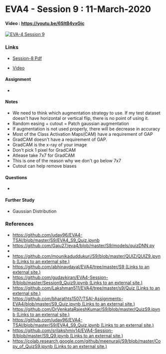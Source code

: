 # EVA4 - Session 9 : 11-March-2020

#### Video  : https://youtu.be/6SltB4vxGic

[![EVA-4 Session 9](http://img.youtube.com/vi/6SltB4vxGic/0.jpg)](https://youtu.be/6SltB4vxGic)

### Links

- [Session-8 Pdf](S9.pdf)

- [Video](https://youtu.be/6SltB4vxGic)

#### Assignment

- 

#### Notes

- We need to think which augmentation strategy to use. If my test dataset doesn't have horizontal or vertical flip, there is no point of using it.
- Random easing + cutout = Patch gaussian augmentation
- If augmentation is not used properly, there will be decrease in accuracy
- Most of the Class Activation Maps(CAM) have a requirement of GAP
- GradCAM doesn't have a requirement of GAP.
- GradCAM is the x-ray of your image
- Don't pick 1 pixel for GradCAM
- Atlease take 7x7 for GradCAM
- This is one of the reason why we don't go below 7x7
- Cutout can help remove biases 



#### Questions

- 

#### Further Study

- Gaussian Distribution

### References

- https://github.com/uday96/EVA4-TSAI/blob/master/S9/EVA4_S9_Quiz.ipynb
- https://github.com/Gaju27/eva4/blob/master/S9/models/quizDNN.py
- 
- [https://github.com/mounikaduddukuri/S9/blob/master/QUIZ/QUIZ9.ipynb (Links to an external site.)](https://github.com/mounikaduddukuri/S9/blob/master/QUIZ/QUIZ9.ipynb)
- [https://github.com/abhinavdayal/EVA4/tree/master/S9 (Links to an external site.)](https://github.com/abhinavdayal/EVA4/tree/master/S9)
- [https://github.com/gudaykiran/EVA4-Session-9/blob/master/Session9_Quiz9.ipynb (Links to an external site.)](https://github.com/gudaykiran/EVA4-Session-9/blob/master/Session9_Quiz9.ipynb)
- [https://github.com/Lakshman511/EVA4/tree/master/s9/Quiz (Links to an external site.)](https://github.com/Lakshman511/EVA4/tree/master/s9/Quiz)
- [https://github.com/bharathts1507/TSAI-Assignments-EVA4/blob/master/S9_Quiz.ipynb (Links to an external site.)](https://github.com/bharathts1507/TSAI-Assignments-EVA4/blob/master/S9_Quiz.ipynb)
- [https://github.com/DrVenkataRajeshKumar/S9/blob/master/QuizS9.ipynb (Links to an external site.)](https://github.com/DrVenkataRajeshKumar/S9/blob/master/QuizS9.ipynb)
- [https://github.com/uday96/EVA4-TSAI/blob/master/S9/EVA4_S9_Quiz.ipynb (Links to an external site.)](https://github.com/uday96/EVA4-TSAI/blob/master/S9/EVA4_S9_Quiz.ipynb)
- [https://github.com/srilakshmiv14/EVA4-Session-9/blob/master/S9_Q9.ipynb (Links to an external site.)](https://github.com/srilakshmiv14/EVA4-Session-9/blob/master/S9_Q9.ipynb)
- [https://colab.research.google.com/github/meenuraji/S9/blob/master/Copy_of_QuizS9.ipynb (Links to an external site.)](https://colab.research.google.com/github/meenuraji/S9/blob/master/Copy_of_QuizS9.ipynb)